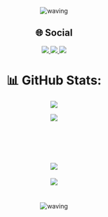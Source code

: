 <div align="center" >
  
![waving](https://capsule-render.vercel.app/api?type=waving&height=120&color=gradient&fontAlign=50&textBg=false&fontSize=70&animation=scaleIn&descAlign=60&stroke=00000&strokeWidth=84026)

## :globe_with_meridians: Social
<label align="center">
    <a href="https://www.instagram.com/couferai?igsh=bXhvZ3JhN2c2cjN0&utm_source=qr">
        <img src="https://skillicons.dev/icons?i=instagram" />
    </a>
    <a href="https://www.linkedin.com/in/marcelo-couferai/">
        <img src="https://skillicons.dev/icons?i=linkedin" />
    </a>
        <a href="mcouferai@gmail.com">
        <img src="https://skillicons.dev/icons?i=gmail" />
    </a>
</label>

# 

# :bar_chart: GitHub Stats:

![](https://github-profile-summary-cards.vercel.app/api/cards/profile-details?username=MarceloCouferai&theme=dark) 


<div>
  <img src="https://skillicons.dev/icons?i=react,html,css,javascript,vscode,github,figma,typescript,django,py,vercel" />
</div>

#

<div align="center">
    <br>
        <h1 align="center">
            <img src="https://readme-typing-svg.herokuapp.com/?font=Fira+Code&weight=800&pause=1000&color=FFFFFF&background=FFFFFF00&center=true&vCenter=true&repeat=false&random=true&width=435&lines=Contagem+de+Visualiza%C3%A7%C3%B5es" />
        </h1> 
        <p align="center"><img align="center" src="https://profile-counter.glitch.me/{MarceloCouferai}/count.svg" /></p> 
</div>

#

![waving](https://capsule-render.vercel.app/api?type=waving&height=120&color=gradient&section=footer&fontAlign=50&textBg=false&fontSize=70&animation=scaleIn&descAlign=60&stroke=00000&strokeWidth=84026)
</div>
